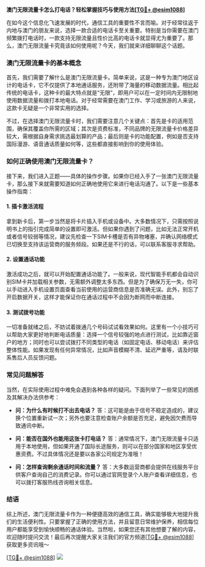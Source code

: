**澳门无限流量卡怎么打电话？轻松掌握技巧与使用方法[[TG💪+ @esim1088](https://t.me/s/esim1088)]**

在如今这个信息化飞速发展的时代，通信工具的重要性不言而喻。对于经常往返于内地与澳门的朋友来说，选择一款合适的电话卡至关重要。特别是当你需要在澳门频繁拨打电话时，一款支持无限流量且性价比高的电话卡就显得尤为重要了。那么，澳门无限流量卡究竟该如何使用呢？今天，我们就来详细聊聊这个话题。

### 澳门无限流量卡的基本概念

首先，我们需要了解什么是澳门无限流量卡。简单来说，这是一种专为澳门地区设计的电话卡，它不仅提供了本地通话服务，还附带了海量的移动数据流量。相比起传统的电话卡，这种卡的最大特点就是“无限”，即用户可以在一定时间内无限制地使用数据流量和拨打本地电话。对于经常需要在澳门工作、学习或旅游的人来说，这款卡无疑是一个非常实用的选择。

不过，在选择澳门无限流量卡时，我们需要注意几个关键点：首先是卡的适用范围，确保其覆盖你所需的区域；其次是资费标准，不同品牌的无限流量卡价格差异较大，需根据自身需求挑选最划算的产品；最后则是卡的功能配置，例如是否支持国际漫游、语音通话质量如何等，这些都直接影响到你的使用体验。

### 如何正确使用澳门无限流量卡？

接下来，我们进入正题——具体的操作步骤。如果你已经入手了一张澳门无限流量卡，那么接下来就需要知道如何正确地使用它来进行电话沟通了。以下是一些基本操作指南：

#### 1. 插卡激活流程

拿到新卡后，第一步当然是将卡片插入手机或设备中。大多数情况下，只需按照说明书上的指引完成简单的设置即可激活。但如果你遇到了问题，比如无法正常开机或者信号较弱等情况，建议先检查一下SIM卡槽是否有异物堵塞，并确认网络模式已切换至支持该运营商的服务频段。如果还是不行的话，可以联系客服寻求帮助。

#### 2. 设置通话功能

激活成功之后，就可以开始配置通话功能了。一般来说，现代智能手机都会自动识别SIM卡并加载相关参数，无需额外调整太多东西。但是为了确保万无一失，你可以手动进入手机设置页面查看当前使用的运营商信息是否准确无误。此外，别忘了开启数据开关，这样才能保证你在通话过程中不会因为断网而中断连接。

#### 3. 测试拨号功能

一切准备就绪之后，不妨试着拨通几个号码试试看效果如何。这里有一个小技巧可以帮助大家更好地判断电话质量：选择一个信号较强的地点进行测试，比如靠近窗户的地方；同时也可以尝试拨打不同类型的电话（如固定电话、移动电话）来评估整体性能。如果发现有任何异常情况，比如声音模糊不清、延迟严重等，请及时联系售后人员反馈问题。

### 常见问题解答

当然，在实际使用过程中难免会遇到各种各样的疑问。下面列举了一些常见的困惑及其解决办法供参考：

- **问：为什么有时候打不出去电话？**
  答：这可能是由于信号不稳定造成的，建议换个位置重新试一次；另外也要注意检查账户余额是否充足，避免因欠费而导致通讯中断。
  
- **问：能否在国外也能用这张卡打电话？**
  答：通常情况下，澳门无限流量卡只适用于本地使用，但如果开通了国际长途服务，则可以在部分国家和地区享受优惠资费。不过具体情况还是要以各家公司规定为准哦！

- **问：怎样查询剩余通话时间和流量？**
  答：大多数运营商都会提供在线服务平台供客户查询自己的消费记录。你可以通过官网登录个人账户查看详细信息，也可以拨打客服热线咨询相关信息。

### 结语

综上所述，澳门无限流量卡作为一种便捷高效的通信工具，确实能够极大地提升我们的生活便利性。只要掌握了正确的使用方法，并且留意日常维护保养，相信每位用户都能享受到愉快顺畅的通话体验。当然啦，如果您还有其他想要了解的内容，欢迎随时提问交流！最后再次提醒大家关注我们的官方频道[[TG💪+ @esim1088](https://t.me/s/esim1088)]获取更多资讯哦～

[[TG💪+ @esim1088](https://t.me/s/esim1088)] ![](https://i.postimg.cc/4NQfJmqS/Snipaste-2025-05-13-00-14-12.png)